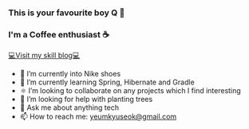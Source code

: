 ### This is your favourite boy Q 👋
### I'm a Coffee enthusiast ☕️
[💻Visit my skill blog💻](https://yeumkyuseok.com/)
- 🔭 I’m currently into Nike shoes
- 🌱 I’m currently learning Spring, Hibernate and Gradle
- ⚛ I’m looking to collaborate on any projects which I find interesting
- 🤝 I’m looking for help with planting trees
- 💬 Ask me about anything tech
- 📫 How to reach me: yeumkyuseok@gmail.com

<!--
**yeumkyuseok/yeumkyuseok** is a ✨ _special_ ✨ repository because its `README.md` (this file) appears on your GitHub profile.

Here are some ideas to get you started:

- 🔭 I’m currently working on ...
- 🌱 I’m currently learning ...
- 👯 I’m looking to collaborate on ...
- 🤔 I’m looking for help with ...
- 💬 Ask me about ...
- 📫 How to reach me: ...
- 😄 Pronouns: ...
- ⚡ Fun fact: ...
-->
